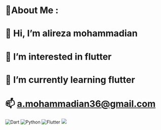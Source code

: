 # 💫About Me :



# 👋 Hi, I’m alireza mohammadian
# 👀 I’m interested in flutter
# 🌱 I’m currently learning flutter
# 📫 a.mohammadian36@gmail.com









![Dart](https://img.shields.io/badge/dart-%230175C2.svg?style=for-the-badge&logo=dart&logoColor=white) ![Python](https://img.shields.io/badge/python-3670A0?style=for-the-badge&logo=python&logoColor=ffdd54) ![Flutter](https://img.shields.io/badge/Flutter-%2302569B.svg?style=for-the-badge&logo=Flutter&logoColor=white) 
![](https://quotes-github-readme.vercel.app/api?type=horizontal&theme=radical)


